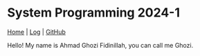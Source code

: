 # System Programming 2024-1 

[Home](.) | [Log](TXT/mylog.txt) | [GitHub](https://github.com/aghoz-i/sp241)

Hello! My name is Ahmad Ghozi Fidinillah, you can call me Ghozi. 
